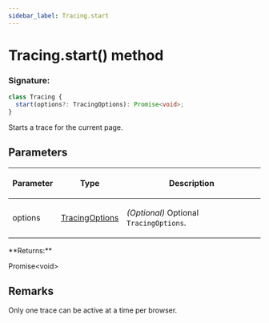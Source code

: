 ```yaml
---
sidebar_label: Tracing.start
---
```


# Tracing.start() method

### Signature:

```typescript
class Tracing {
  start(options?: TracingOptions): Promise<void>;
}
```

Starts a trace for the current page.

## Parameters

<table><thead><tr><th>

Parameter

</th><th>

Type

</th><th>

Description

</th></tr></thead>
<tbody><tr><td>

options

</td><td>

[TracingOptions](./puppeteer.tracingoptions.md)

</td><td>

_(Optional)_ Optional `TracingOptions`.

</td></tr>
</tbody></table>
**Returns:**

Promise&lt;void&gt;

## Remarks

Only one trace can be active at a time per browser.
